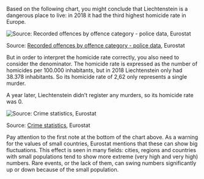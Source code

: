 Based on the following chart, you might conclude that Liechtenstein is a dangerous place to live: in 2018 it had the third highest homicide rate in Europe.

![Source: [Recorded offences by offence category - police data](https://ec.europa.eu/eurostat/databrowser/bookmark/940b75f0-56a0-4dd7-9f7e-afbd58b589a5?lang=en), Eurostat](More%20pitfalls%20in%20statistics%20980beb010f984cd49c83ec8dab6dae6e/homicide-rate-countries.png)

Source: [Recorded offences by offence category - police data](https://ec.europa.eu/eurostat/databrowser/bookmark/940b75f0-56a0-4dd7-9f7e-afbd58b589a5?lang=en), Eurostat

But in order to interpret the homicide rate correctly, you also need to consider the denominator. The homicide rate is expressed as the number of homicides per 100.000 inhabitants, but in 2018 Liechtenstein only had 38.378 inhabitants. So its homicide rate of 2,62 only represents a single murder.

A year later, Liechtenstein didn’t register any murders, so its homicide rate was 0.

![Source: [Crime statistics](https://ec.europa.eu/eurostat/statistics-explained/index.php?title=Crime_statistics), Eurostat](More%20pitfalls%20in%20statistics%20980beb010f984cd49c83ec8dab6dae6e/Intentional_homicide_2018_and_2019_police-recorded_offences_per_100_000_inhabitants.png)

Source: [Crime statistics](https://ec.europa.eu/eurostat/statistics-explained/index.php?title=Crime_statistics), Eurostat

Pay attention to the first note at the bottom of the chart above. As a warning for the values of small countries, Eurostat mentions that these can show big fluctuations. This effect is seen in many fields: cities, regions and countries with small populations tend to show more extreme (very high and very high) numbers. Rare events, or the lack of them, can swing numbers significantly up or down because of the small population.